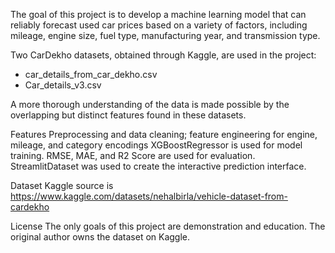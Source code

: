 The goal of this project is to develop a machine learning model that can reliably forecast used car prices based on a variety of factors, including mileage, engine size, fuel type, manufacturing year, and transmission type. 

Two CarDekho datasets, obtained through Kaggle, are used in the project:
- car_details_from_car_dekho.csv
- Car_details_v3.csv

A more thorough understanding of the data is made possible by the overlapping but distinct features found in these datasets.

Features
Preprocessing and data cleaning; feature engineering for engine, mileage, and category encodings
XGBoostRegressor is used for model training. RMSE, MAE, and R2 Score are used for evaluation.
StreamlitDataset was used to create the interactive prediction interface. 


Dataset
Kaggle source is https://www.kaggle.com/datasets/nehalbirla/vehicle-dataset-from-cardekho


License
The only goals of this project are demonstration and education. The original author owns the dataset on Kaggle.